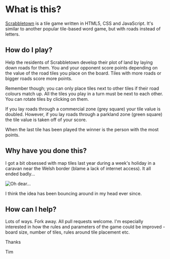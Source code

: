 # What is this?

[Scrabbletown](http://eccentricroadside.blogspot.co.uk/2009/08/lost-for-words-greetings-from.html) is a tile game written in HTML5, CSS and JavaScript. It's similar to another popular tile-based word game, but with roads instead of letters.

## How do I play?

Help the residents of Scrabbletown develop their plot of land by laying down roads for them. 
You and your opponent score points depending on the value of the road tiles you place on the board.
Tiles with more roads or bigger roads score more points.

Remember though; you can only place tiles next to other tiles if their road colours match up.
All the tiles you play in a turn must be next to each other.
You can rotate tiles by clicking on them.

If you lay roads through a commercial zone (grey square) your tile value is doubled.
However, if you lay roads through a parkland zone (green square) the tile value is taken off of your score.

When the last tile has been played the winner is the person with the most points.

## Why have you done this?

I got a bit obsessed with map tiles last year during a week's holiday in a caravan near the Welsh border (blame a lack of internet access). It all ended badly...

![Oh dear...](http://farm9.staticflickr.com/8078/8298938869_722871a6ed_n.jpg)

I think the idea has been bouncing around in my head ever since.

## How can I help?

Lots of ways. Fork away. All pull requests welcome. I'm especially interested in how the rules and parameters of the game could be improved - board size, number of tiles, rules around tile placement etc.

Thanks

Tim